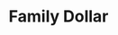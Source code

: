 ---
title: "Family Dollar"
url: /kansas-city/family-dollar-northwest-englewood-road/
shop: variety store
---